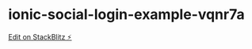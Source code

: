 # ionic-social-login-example-vqnr7a

[Edit on StackBlitz ⚡️](https://stackblitz.com/edit/ionic-social-login-example-vqnr7a)
